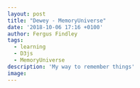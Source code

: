 ```yaml
---
layout: post
title: "Dewey - MemoryUniverse"
date: '2018-10-06 17:16 +0100'
author: Fergus Findley
tags:
  - learning
  - D3js
  - MemoryUniverse
description: 'My way to remember things'
image: 
---
```

<script src="//code.jquery.com/jquery.js"></script>
<style>

.node {
  stroke: #fff;
  stroke-width: 1.5px;
}

.link {
  stroke: #999;
  stroke-opacity: .6;
}

</style>

<div id='d3div'></div>

<script src="//d3js.org/d3.v3.min.js"></script>
<script type="text/javascript">	
	
var w = $("#d3div").width(),
    h = 800,
    node,
    link,
    root;

var force = d3.layout.force()
    .on("tick", tick)
    .charge(function(d) { return d._children ? -d.size / 100 : -30; })
    .linkDistance(function(d) { return d.target._children ? 80 : 30; })
    .size([w, h - 160]);

var vis = d3.select("#d3div").append("svg:svg")
    .attr("width", w)
    .attr("height", h);

d3.json("../../../../scripts/MemoryUniverse.json", function(json) {
  root = json;
  root.fixed = true;
  root.x = w / 2;
  root.y = h / 2 - 80;
  update();
});

function update() {
  var nodes = flatten(root),
      links = d3.layout.tree().links(nodes);

  // Restart the force layout.
  force
      .nodes(nodes)
      .links(links)
      .start();

  // Update the links…
  link = vis.selectAll("line.link")
      .data(links, function(d) { return d.target.id; });

  // Enter any new links.
  link.enter().insert("svg:line", ".node")
      .attr("class", "link")
      .attr("x1", function(d) { return d.source.x; })
      .attr("y1", function(d) { return d.source.y; })
      .attr("x2", function(d) { return d.target.x; })
      .attr("y2", function(d) { return d.target.y; });

  // Exit any old links.
  link.exit().remove();

  // Update the nodes…
  node = vis.selectAll("circle.node")
      .data(nodes, function(d) { return d.id; })
      .style("fill", color);

  node.transition()
      .attr("r", function(d) { return d.children ? 4.5 : Math.sqrt(d.size) / 10; });

  // Enter any new nodes.
  node.enter().append("svg:circle")
      .attr("class", "node")
      .attr("cx", function(d) { return d.x; })
      .attr("cy", function(d) { return d.y; })
      .attr("r", function(d) { return d.children ? 4.5 : Math.sqrt(d.size) / 10; })
      .style("fill", color)
      .on("click", click)
      .call(force.drag);

  // Exit any old nodes.
  node.exit().remove();
}

function tick() {
  link.attr("x1", function(d) { return d.source.x; })
      .attr("y1", function(d) { return d.source.y; })
      .attr("x2", function(d) { return d.target.x; })
      .attr("y2", function(d) { return d.target.y; });

  node.attr("cx", function(d) { return d.x; })
      .attr("cy", function(d) { return d.y; });
}

// Color leaf nodes orange, and packages white or blue.
function color(d) {
  return d._children ? "#3182bd" : d.children ? "#c6dbef" : "#fd8d3c";
}

// Toggle children on click.
function click(d) {
  if (d.children) {
    d._children = d.children;
    d.children = null;
  } else {
    d.children = d._children;
    d._children = null;
  }
  update();
}

// Returns a list of all nodes under the root.
function flatten(root) {
  var nodes = [], i = 0;

  function recurse(node) {
    if (node.children) node.size = node.children.reduce(function(p, v) { return p + recurse(v); }, 0);
    if (!node.id) node.id = ++i;
    nodes.push(node);
    return node.size;
  }

  root.size = recurse(root);
  return nodes;
}

</script>